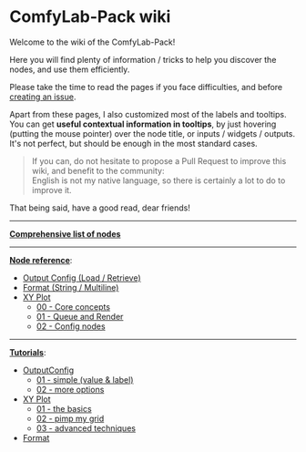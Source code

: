 # ComfyLab-Pack wiki

Welcome to the wiki of the ComfyLab-Pack!

Here you will find plenty of information / tricks to help you discover the nodes, and use them efficiently.

Please take the time to read the pages if you face difficulties, and before [creating an issue](https://github.com/bugltd/ComfyLab-Pack/issues).

Apart from these pages, I also customized most of the labels and tooltips.\
You can get **useful contextual information in tooltips**, by just hovering (putting the mouse pointer) over the node title, or inputs / widgets / outputs. It's not perfect, but should be enough in the most standard cases.

> If you can, do not hesitate to propose a Pull Request to improve this wiki, and benefit to the community:\
> English is not my native language, so there is certainly a lot to do to improve it.

That being said, have a good read, dear friends!

---

**[Comprehensive list of nodes](../node_list.md)**

---

**[Node reference](./node%20reference/README.md)**:

- [Output Config (Load / Retrieve)](./node%20reference/output%20config.md)
- [Format (String / Multiline)](./node%20reference/format.md)
- [XY Plot](./node%20reference/xy%20plot/)
  - [00 - Core concepts](./node%20reference/xy%20plot/00%20-%20core%20concepts.md)
  - [01 - Queue and Render](./01%20-%20queue%20and%20render.md)
  - [02 - Config nodes](./02%20-%20config%20nodes.md)

---

**[Tutorials](./tutorials/)**:

- [OutputConfig](./tutorials/Output%20Config/)
  - [01 - simple (value & label)](<./tutorials/Output%20Config/01%20-%20simple%20(value%20and%20label)/>)
  - [02 - more options](./tutorials/Output%20Config/02%20-%20more%20options/)
- [XY Plot](./tutorials/XY%20Plot/)
  - [01 - the basics](./tutorials/XY%20Plot/01%20-%20the%20basics/)
  - [02 - pimp my grid](./tutorials/XY%20Plot/02%20-%20pimp%20my%20grid/)
  - [03 - advanced techniques](./tutorials/XY%20Plot/03%20-%20advanced%20techniques/)
- [Format](./tutorials/Format/)

